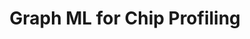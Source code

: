 ---
name: Lindsey Kostas
email: With questions for industry partners, email Suraj
photo: assets/images/lindsey-kostas.jpeg
website: https://www.linkedin.com/in/lindsey-kostas-a95115105/
domain: B12

industry: Qualcomm

title: Graph ML for Chip Profiling
bio: "Lindsey is a Senior Staff Machine Learning Engineer. She joined a nascent ML R&D team at Qualcomm in 2018 and since that time she has led multiple projects in ML-based CAD/EDA which have impacted global SoC design process for teams across the globe leading to significant savings in time-to-market, compute and NRE cost. She holds two granted and five pending patents related to this work and consults on a variety of ML-driven initiatives across the company in application ranging from digital and analog design to 5G to licensing. In 2021, she was honored by the Global Semiconductor Association (GSA) as the inaugural Female Up-And-Comer for her exceptional contributions toward the development, innovation, growth, and success in the semiconductor industry.<br><br>
Prior to joining Qualcomm, Lindsey was a 4-year scholarship athlete at Stanford University where she won two tennis national team championships and was honored as an Elite 89 Award Finalist. After graduating with distinction in Economics, she obtained her master’s degree in Computer Science with an emphasis in Artificial Intelligence from Stanford University. While in the master’s program Lindsey was a teaching assistant and a research associate for Chris Re and Jure Leskovic with an emphasis in deep representation learning. Her current research interests are building interpretable and explainable optimization solutions which combine traditional ML, generative AI, and classical algorithms and how to translate ML solutions into usable end-to-end tools."
description: "Machine Learning is becoming an increasingly necessary technique in the design of chips due to the end of Moore’s Law and the increased complexity of the process, functionality requirements, and design time limits. A circuit represents a complex graph with unique properties that do not exist in more common graph ML applications such as those for social networks or biologic entities. As a result, graph machine learning offers a powerful set of techniques to understand the fundamental properties of the chip design and thereby create better designs more quickly. This capstone will expose students to graph algorithms and graph ML through the exploration of unsupervised learning on chip designs and equip them with the skills to tackle arbitrary graph modeling tasks.<br>
Learning Objectives:<br>
-	Develop deep understanding of graph analysis techniques, both classical graph algorithms and machine learning approaches.<br>
-	Gain exposure to a variety of Graph ML architectures and their properties.<br>
-	Develop an intuition for selection of graph modeling architectures based on the characteristics of the underlying graph of interest.<br>
-	Explore custom architectures to handle complex graph structures.<br>
-	In the absence of ideal labels, learn how to develop and unsupervised ML solution or define proxy tasks for training a model with the desired properties.<br>
-	Learn the basics about chip design and ML for chip design.<br>
"
summer: "Go through the course at: https://web.stanford.edu/class/cs224w/<br>
Be familiar with pytorch, pytorch geometric, network x"
oldstudent: https://spencerrazor.github.io/walking-gcn/
prerequisites: Students will be most successful if they have experience with deep learning, graph algorithms/ML, data analysis techniques. Students will also benefit if they have a background or interest in chip/circuit design.
time: Monday 1-2PM, In-Person
style: Mentor team will be hands on, available for discussion outside of class and office hours. We will bring guest speakers/advisors as relevant.
seats: 10
tag: Applied Data Science
---